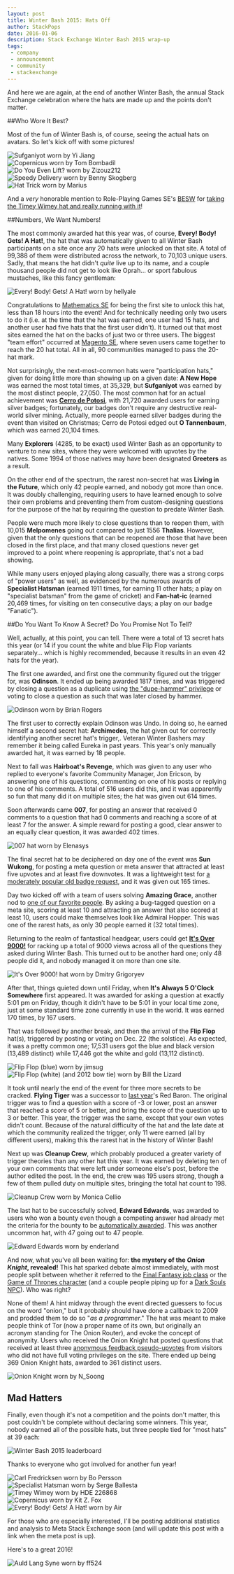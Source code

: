 ```yaml
---
layout: post
title: Winter Bash 2015: Hats Off
author: StackPops
date: 2016-01-06
description: Stack Exchange Winter Bash 2015 wrap-up
tags:
 - company
 - announcement
 - community
 - stackexchange
---
```


And here we are again, at the end of another Winter Bash, the annual Stack Exchange celebration where the hats are made up and the points don't matter.

##Who Wore It Best?

Most of the fun of Winter Bash is, of course, seeing the actual hats on avatars. So let's kick off with some pictures!

![Sufganiyot worn by Yi Jiang][imgSufganiyot]  
![Copernicus worn by Tom Bombadil][imgCopernicus1]  
![Do You Even Lift? worn by Zizouz212][imgDYEL1]  
![Speedy Delivery worn by Benny Skogberg][imgSpeedy]  
![Hat Trick worn by Marius][imgHatTrick]

And a _very_ honorable mention to Role-Playing Games SE's [BESW](http://meta.rpg.stackexchange.com/users/4398/besw) for [taking the Timey Wimey hat and really running with it](http://meta.rpg.stackexchange.com/a/5965/)!

##Numbers, We Want Numbers!

The most commonly awarded hat this year was, of course, __Every! Body! Gets! A Hat!__, the hat that was automatically given to all Winter Bash participants on a site once any 20 hats were unlocked on that site. A total of 99,388 of them were distributed across the network, to 70,103 unique users. Sadly, that means the hat didn't _quite_ live up to its name, and a couple thousand people did not get to look like Oprah… or sport fabulous mustaches, like this fancy gentleman:

![Every! Body! Gets! A Hat! worn by hellyale][imgOprah1]  

Congratulations to [Mathematics SE](http://math.stackexchange.com) for being the first site to unlock this hat, less than 18 hours into the event! And for technically needing only two users to do it (i.e. at the time that the hat was earned, one user had 15 hats, and another user had five hats that the first user didn't). It turned out that most sites earned the hat on the backs of just two or three users. The biggest "team effort" occurred at [Magento SE](http://magento.stackexchange.com), where seven users came together to reach the 20 hat total. All in all, 90 communities managed to pass the 20-hat mark.

Not surprisingly, the next-most-common hats were "participation hats," given for doing little more than showing up on a given date: __A New Hope__ was earned the most total times, at 35,329, but __Sufganiyot__ was earned by the most distinct people, 27,050. The most common hat for an actual achievement was [__Cerro de Potosi__](https://en.wikipedia.org/wiki/Cerro_Rico), with 21,720 awarded users for earning silver badges; fortunately, our badges don't require any destructive real-world silver mining. Actually, more people earned silver badges during the event than visited on Christmas; Cerro de Potosi edged out __O Tannenbaum__, which was earned 20,104 times.

Many __Explorers__ (4285, to be exact) used Winter Bash as an opportunity to venture to new sites, where they were welcomed with upvotes by the natives. Some 1994 of those natives may have been designated __Greeters__ as a result.

On the other end of the spectrum, the rarest non-secret hat was __Living in the Future__, which only 42 people earned, and nobody got more than once. It was doubly challenging, requiring users to have learned enough to solve their own problems and preventing them from custom-designing questions for the purpose of the hat by requiring the question to predate Winter Bash.

People were much more likely to close questions than to reopen them, with 10,015 __Melpomenes__ going out compared to just 1556 __Thalias__. However, given that the only questions that can be reopened are those that have been closed in the first place, and that many closed questions never get improved to a point where reopening is appropriate, that's not a bad showing.

While many users enjoyed playing along casually, there was a strong corps of "power users" as well, as evidenced by the numerous awards of __Specialist Hatsman__ (earned 1911 times, for earning 11 other hats; a play on "specialist batsman" from the game of cricket) and __Fan-hat-ic__ (earned 20,469 times, for visiting on ten consecutive days; a play on our badge "Fanatic").

##Do You Want To Know A Secret? Do You Promise Not To Tell?

Well, actually, at this point, you can tell. There were a total of 13 secret hats this year (or 14 if you count the white and blue Flip Flop variants separately… which is highly recommended, because it results in an even 42 hats for the year).

The first one awarded, and first one the community figured out the trigger for, was __Odinson__. It ended up being awarded 1817 times, and was triggered by closing a question as a duplicate using [the "dupe-hammer" privilege](http://meta.stackexchange.com/questions/230865/increase-close-vote-weight-for-gold-tag-badge-holders) or voting to close a question as such that was later closed by hammer.

![Odinson worn by Brian Rogers][imgOdinson]

The first user to correctly explain Odinson was Undo. In doing so, he earned himself a second secret hat: __Archimedes__, the hat given out for correctly identifying another secret hat's trigger,. Veteran Winter Bashers may remember it being called Eureka in past years. This year's only manually awarded hat, it was earned by 18 people.

Next to fall was __Hairboat's Revenge__, which was given to any user who replied to everyone's favorite Community Manager, Jon Ericson, by answering one of his questions, commenting on one of his posts or replying to one of his comments. A total of 516 users did this, and it was apparently so fun that many did it on multiple sites; the hat was given out 614 times.

Soon afterwards came __007__, for posting an answer that received 0 comments to a question that had 0 comments and reaching a score of at least 7 for the answer. A simple reward for posting a good, clear answer to an equally clear question, it was awarded 402 times.

![007 hat worn by Elenasys][img007]

The final secret hat to be deciphered on day one of the event was __Sun Wukong__, for posting a meta question or meta answer that attracted at least five upvotes and at least five downvotes. It was a lightweight test for [a moderately popular old badge request](http://meta.stackexchange.com/questions/101567/meta-sites-should-have-a-badge-for-insightfulness-controversy), and it was given out 165 times.

Day two kicked off with a team of users solving __Amazing Grace__, another nod to [one of our favorite people](https://twitter.com/snipeyhead/status/663922472010432512). By asking a bug-tagged question on a meta site, scoring at least 10 and attracting an answer that also scored at least 10, users could make themselves look like Admiral Hopper. This was one of the rarest hats, as only 30 people earned it (32 total times).

Returning to the realm of fantastical headgear, users could get [__It's Over 9000!__](https://www.youtube.com/watch?v=SiMHTK15Pik) for racking up a total of 9000 views across all of the questions they asked during Winter Bash. This turned out to be another hard one; only 48 people did it, and nobody managed it on more than one site.

![It's Over 9000! hat worn by Dmitry Grigoryev][img9000]

After that, things quieted down until Friday, when __It's Always 5 O'Clock Somewhere__ first appeared. It was awarded for asking a question at exactly 5:01 pm on Friday, though it didn't have to be 5:01 in your local time zone, just at some standard time zone currently in use in the world. It was earned 170 times, by 167 users.

That was followed by another break, and then the arrival of the __Flip Flop__ hat(s), triggered by posting or voting on Dec. 22 (the solstice). As expected, it was a pretty common one; 17,531 users got the blue and black version (13,489 distinct) while 17,446 got the white and gold (13,112 distinct).

![Flip Flop (blue) worn by jimsug][imgFFb]
![Flip Flop (white) (and 2012 bow tie) worn by Bill the Lizard][imgFFw]

It took until nearly the end of the event for three more secrets to be cracked. __Flying Tiger__ was a successor to [last year](http://blog.stackoverflow.com/2015/01/so-long-winter-bash-2014/)'s Red Baron. The original trigger was to find a question with a score of -3 or lower, post an answer that reached a score of 5 or better, and bring the score of the question up to 3 or better. This year, the trigger was the same, except that your own votes didn't count. Because of the natural difficulty of the hat and the late date at which the community realized the trigger, only 11 were earned (all by different users), making this the rarest hat in the history of Winter Bash!

Next up was __Cleanup Crew__, which probably produced a greater variety of trigger theories than any other hat this year. It was earned by deleting ten of your own comments that were left under someone else's post, before the author edited the post. In the end, the crew was 195 users strong, though a few of them pulled duty on multiple sites, bringing the total hat count to 198.

![Cleanup Crew worn by Monica Cellio][imgCleanup]

The last hat to be successfully solved, __Edward Edwards__, was awarded to users who won a bounty even though a competing answer had already met the criteria for the bounty to be [automatically awarded](http://meta.stackexchange.com/questions/16065/how-does-the-bounty-system-work). This was another uncommon hat, with 47 going out to 47 people.

![Edward Edwards worn by enderland][imgEdwards] 

And now, what you've all been waiting for: __the mystery of the *Onion Knight*, revealed!__ This hat sparked debate almost immediately, with most people split between whether it referred to the [Final Fantasy job class](http://finalfantasy.wikia.com/wiki/Onion_Knight_(job)) or the [Game of Thrones character](http://gameofthrones.wikia.com/wiki/Davos_Seaworth) (and a couple people piping up for a [Dark Souls NPC](http://darksouls.wikidot.com/siegmeyer-of-catarina)). Who was right?

None of them! A hint midway through the event directed guessers to focus on the word "onion," but it probably should have done a callback to 2009 and prodded them to do so "_as a programmer_." The hat was meant to make people think of Tor (now a proper name of its own, but originally an acronym standing for The Onion Router), and evoke the concept of anonymity. Users who received the Onion Knight hat posted questions that received at least three [anonymous feedback pseudo-upvotes](http://meta.stackexchange.com/questions/98630/anonymous-user-feedback-now-in-testing) from visitors who did not have full voting privileges on the site. There ended up being 369 Onion Knight hats, awarded to 361 distinct users.

![Onion Knight worn by N_Soong][imgOnion]

## Mad Hatters

Finally, even though it's not a competition and the points don't matter, this post couldn't be complete without declaring some winners. This year, nobody earned all of the possible hats, but three people tied for "most hats" at 39 each:

![Winter Bash 2015 leaderboard][imgLeaderboard]

Thanks to everyone who got involved for another fun year!

![Carl Fredricksen worn by Bo Persson][imgUp]  
![Specialist Hatsman worn by Serge Ballesta][imgHatsman]  
![Timey Wimey worn by HDE 226868][imgDrWho]  
![Copernicus worn by Kit Z. Fox][imgCopernicus2]  
![Every! Body! Gets! A Hat! worn by Air][imgOprah2]

For those who are especially interested, I'll be posting additional statistics and analysis to Meta Stack Exchange soon (and will update this post with a link when the meta post is up).

Here's to a great 2016!

![Auld Lang Syne worn by ff524][img2016]


  [imgSufganiyot]: http://i.stack.imgur.com/5GJSR.png
  [imgOprah1]: http://i.stack.imgur.com/8UXdD.png
  [img007]: http://i.stack.imgur.com/q4KKR.png
  [img9000]: http://i.stack.imgur.com/QvMZj.png
  [imgFFb]: http://i.stack.imgur.com/ySDMx.png
  [imgFFw]: http://i.stack.imgur.com/8JawI.png
  [imgFive]: http://i.stack.imgur.com/5vx9v.png
  [imgEdwards]: http://i.stack.imgur.com/8vvIl.png
  [imgOnion]: http://i.stack.imgur.com/V0033.png
  [imgOdinson]: http://i.stack.imgur.com/wKPMM.png
  [imgCopernicus1]: http://i.stack.imgur.com/oYVMZ.png
  [imgDYEL1]: http://i.stack.imgur.com/hCFD8.png
  [img2016]: http://i.stack.imgur.com/f8CDE.png
  [imgHatsman]: http://i.stack.imgur.com/rIPvB.png
  [imgUp]: http://i.stack.imgur.com/3yeDE.png
  [imgDrWho]: http://i.stack.imgur.com/l3BjK.png
  [imgHatTrick]: http://i.stack.imgur.com/R7S17.png
  [imgSpeedy]: http://i.stack.imgur.com/JGPP7.png
  [imgCopernicus2]: http://i.stack.imgur.com/adP41.png
  [imgOprah2]: http://i.stack.imgur.com/69oYT.png
  [imgCleanup]: http://i.stack.imgur.com/QS0BE.png

  [imgLeaderboard]: http://i.stack.imgur.com/iITG2.png
